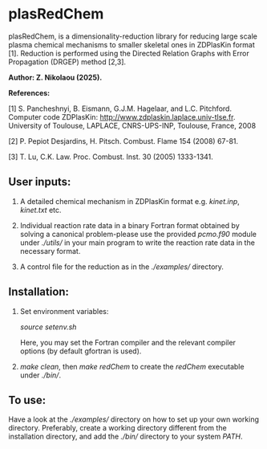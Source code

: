 # plasRedChem
plasRedChem, is a dimensionality-reduction library for reducing large scale plasma chemical mechanisms to smaller skeletal ones in ZDPlasKin format [1]. Reduction is performed using the Directed Relation Graphs with Error Propagation (DRGEP) method [2,3]. 

**Author: Z. Nikolaou (2025).** 

**References:** 

 [1] S. Pancheshnyi, B. Eismann, G.J.M. Hagelaar, and L.C. Pitchford. Computer code ZDPlasKin: http://www.zdplaskin.laplace.univ-tlse.fr. University of Toulouse, LAPLACE, CNRS-UPS-INP, Toulouse, France, 2008

 [2] P. Pepiot Desjardins, H. Pitsch. Combust. Flame 154 (2008) 67-81. 

 [3] T. Lu, C.K. Law. Proc. Combust. Inst. 30 (2005) 1333-1341. 

User inputs:
------------
 1. A detailed chemical mechanism in ZDPlasKin format e.g. *kinet.inp*, *kinet.txt* etc.  

 2. Individual reaction rate data in a binary Fortran format obtained by solving a canonical problem-please use the provided *pcmo.f90* module under *./utils/* in your main program to write the reaction rate data in the necessary format. 

 3. A control file for the reduction as in the *./examples/* directory.  

Installation: 
-------------

1. Set environment variables: 
   
   *source setenv.sh*
   

   Here, you may set the Fortran compiler and the relevant compiler options (by default gfortran is used).  

2. *make clean*, then *make redChem* to create the *redChem* executable under *./bin/*.  

To use:
-------

Have a look at the *./examples/* directory on how to set up your own working directory. 
Preferably, create a working directory different from the installation directory, and add the *./bin/* directory to your system *PATH*.  


